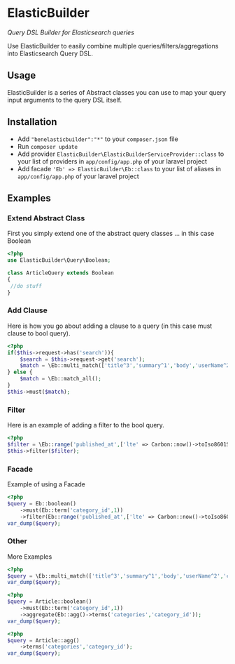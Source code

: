# ElasticBuilder

_Query DSL Builder for Elasticsearch queries_

Use ElasticBuilder to easily combine multiple queries/filters/aggregations into Elasticsearch Query DSL.

## Usage 

ElasticBuilder is a series of Abstract classes you can use to map your query input arguments to the query DSL itself.

## Installation


* Add ```"benelasticbuilder":"*"``` to your `composer.json` file
* Run `composer update`
* Add provider `ElasticBuilder\ElasticBuilderServiceProvider::class` to your list of providers in `app/config/app.php` of your laravel project
* Add facade `'Eb' => ElasticBuilder\Eb::class` to your list of aliases in `app/config/app.php` of your laravel project


## Examples

### Extend Abstract Class

First you simply extend one of the abstract query classes ... in this case Boolean

```php
<?php
use ElasticBuilder\Query\Boolean;

class ArticleQuery extends Boolean
{
 //do stuff
}
```

### Add Clause

Here is how you go about adding a clause to a query (in this case must clause to bool query).

```php
<?php
if($this->request->has('search')){
    $search = $this->request->get('search');
    $match = \Eb::multi_match(['title^3','summary^1','body','userName^2','categoryName^2','tag_string^1'],$search,'and','cross_fields');
} else {
    $match = \Eb::match_all();
}
$this->must($match);
```

### Filter

Here is an example of adding a filter to the bool query.

```php
<?php
$filter = \Eb::range('published_at',['lte' => Carbon::now()->toIso8601String()]);
$this->filter($filter);
```

### Facade

Example of using a Facade

```php
<?php
$query = Eb::boolean()
    ->must(Eb::term('category_id',1))
    ->filter(Eb::range('published_at',['lte' => Carbon::now()->toIso8601String(),'gte' => Carbon::now()->subDay(10)->toIso8601String()]));
var_dump($query);
```

### Other

More Examples

```php
<?php
$query = \Eb::multi_match(['title^3','summary^1','body','userName^2','categoryName^2','tag_string^1'],'lorim ipsum','and','cross_fields');
var_dump($query);
```

```php
<?php
$query = Article::boolean()
    ->must(Eb::term('category_id',1))
    ->aggregate(Eb::agg()->terms('categories','category_id'));
var_dump($query);
```

```php
<?php
$query = Article::agg()
    ->terms('categories','category_id');
var_dump($query);

```